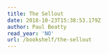 ```yaml
---
title: The Sellout
date: 2018-10-23T15:38:53.179Z
author: Paul Beatty
read_year: 'NO'
url: /bookshelf/the-sellout
---
```


